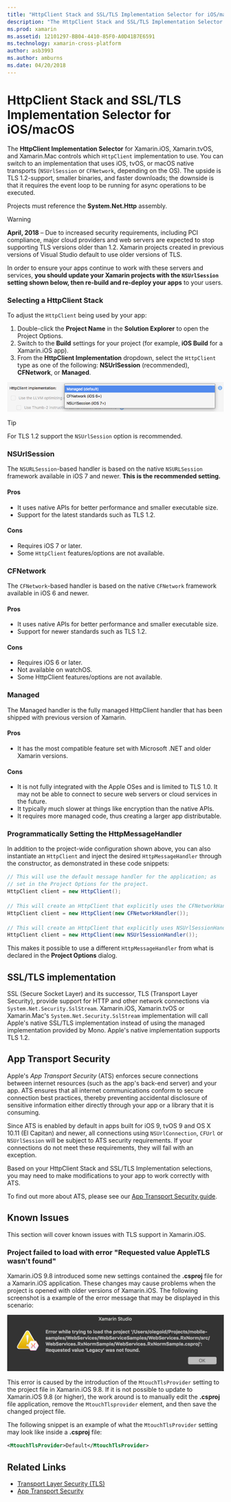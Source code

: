 ```yaml
---
title: "HttpClient Stack and SSL/TLS Implementation Selector for iOS/macOS"
description: "The HttpClient Stack and SSL/TLS Implementation Selector determines the HttpClient and SSL/TLS implementation that will be used by your Xamarin iOS, tvOS, or macOS app."
ms.prod: xamarin
ms.assetid: 12101297-BB04-4410-85F0-A0D41B7E6591
ms.technology: xamarin-cross-platform
author: asb3993
ms.author: amburns
ms.date: 04/20/2018
---
```

# HttpClient Stack and SSL/TLS Implementation Selector for iOS/macOS

The **HttpClient Implementation  Selector** for Xamarin.iOS, Xamarin.tvOS, and Xamarin.Mac controls which `HttpClient` implementation to use. You can switch to an implementation that uses iOS, tvOS, or macOS native transports (`NSUrlSession` or `CFNetwork`, depending on the OS). The upside is TLS 1.2-support, smaller binaries, and faster downloads; the downside is that it requires the event loop to be running for async operations to be executed.

Projects must reference the **System.Net.Http** assembly.

> [!WARNING]
> **April, 2018** – Due to increased security requirements, including PCI compliance, major cloud providers and web servers are expected to stop supporting TLS versions older than 1.2.  Xamarin projects created in previous versions of Visual Studio default to use older versions of TLS.
>
> In order to ensure your apps continue to work with these servers and services, **you should update your Xamarin projects with the `NSUrlSession` setting shown below, then re-build and re-deploy your apps** to your users.

<a name="Selecting-a-HttpClient-Stack" />

### Selecting a HttpClient Stack

To adjust the `HttpClient` being used by your app:

1. Double-click the **Project Name** in the **Solution Explorer** to open the Project Options.
2. Switch to the **Build** settings for your project (for example, **iOS Build** for a Xamarin.iOS app).
3. From the **HttpClient Implementation** dropdown, select the `HttpClient` type as one of the following: **NSUrlSession** (recommended), **CFNetwork**, or **Managed**.

[![Choose HttpClient implementation from Managed, CFNetwork, or NSUrlSession](http-stack-images/http-xs-sml.png)](http-stack-images/http-xs.png#lightbox)

> [!TIP]
> For TLS 1.2 support the `NSUrlSession` option is recommended.

<a name="NSUrlSession" />

### NSUrlSession

The `NSURLSession`-based handler is based on the native `NSURLSession` framework available in iOS 7 and newer. 
**This is the recommended setting.**

#### Pros

- It uses native APIs for better performance and smaller executable size.
- Support for the latest standards such as TLS 1.2.

#### Cons

- Requires iOS 7 or later.
- Some `HttpClient` features/options are not available.

<a name="CFNetwork" />

### CFNetwork

The `CFNetwork`-based handler is based on the native `CFNetwork` framework available in iOS 6 and newer.

#### Pros

- It uses native APIs for better performance and smaller executable size.
- Support for newer standards such as TLS 1.2.

#### Cons

- Requires iOS 6 or later.
- Not available on watchOS.
- Some HttpClient features/options are not available.

<a name="Managed" />

### Managed

The Managed handler is the fully managed HttpClient handler that has been shipped with previous version of Xamarin.

#### Pros

- It has the most compatible feature set with Microsoft .NET and older Xamarin versions.

#### Cons

- It is not fully integrated with the Apple OSes and is limited to TLS 1.0. It may not be able to connect to secure web servers or cloud services in the future.
- It typically much slower at things like encryption than the native APIs.
- It requires more managed code, thus creating a larger app distributable.

### Programmatically Setting the HttpMessageHandler

In addition to the project-wide configuration shown above, you can also instantiate an `HttpClient` and inject the desired `HttpMessageHandler` through the constructor, as demonstrated in these code snippets:

```csharp
// This will use the default message handler for the application; as
// set in the Project Options for the project.
HttpClient client = new HttpClient();

// This will create an HttpClient that explicitly uses the CFNetworkHandler
HttpClient client = new HttpClient(new CFNetworkHandler());

// This will create an HttpClient that explicitly uses NSUrlSessionHandler
HttpClient client = new HttpClient(new NSUrlSessionHandler());
```

This makes it possible to use a different `HttpMessageHandler` from what is declared in the **Project Options** dialog.

<a name="New-SSL-TLS-implementation-build-option" />
<a name="Selecting-a-SSL-TLS-implementation" />
<a name="Apple-TLS" />

## SSL/TLS implementation

SSL (Secure Socket Layer) and its successor, TLS (Transport Layer Security), provide support for HTTP and other network connections via `System.Net.Security.SslStream`. Xamarin.iOS, Xamarin.tvOS or Xamarin.Mac's `System.Net.Security.SslStream` implementation will call Apple's native SSL/TLS implementation instead of using the managed implementation provided by Mono. Apple's native implementation supports TLS 1.2.

<a name="App-Transport-Security" />

## App Transport Security

Apple's _App Transport Security_ (ATS) enforces secure connections between internet resources (such as the app's back-end server) and your app. ATS ensures that all internet communications conform to secure connection best practices, thereby preventing accidental disclosure of sensitive information either directly through your app or a library that it is consuming.

Since ATS is enabled by default in apps built for iOS 9, tvOS 9 and OS X 10.11 (El Capitan) and newer, all connections using `NSUrlConnection`, `CFUrl` or `NSUrlSession` will be subject to ATS security requirements. If your connections do not meet these requirements, they will fail with an exception.

Based on your HttpClient Stack and SSL/TLS Implementation selections, you may need to make modifications to your app to work correctly with ATS.

To find out more about ATS, please see our [App Transport Security guide](~/ios/app-fundamentals/ats.md).

## Known Issues

This section will cover known issues with TLS support in Xamarin.iOS.

### Project failed to load with error "Requested value AppleTLS wasn't found"

Xamarin.iOS 9.8 introduced some new settings contained the **.csproj** file for a Xamarin.iOS application. These changes  may cause problems when the project is opened with older versions of Xamarin.iOS. The following screenshot is a example of the error message that may be displayed in this scenario:

![Screenshot of error while trying to load project, requested value legacy not found](http-stack-images/tlserror-xs.png)

This error is caused by the introduction of the `MtouchTlsProvider` setting to the project file in Xamarin.iOS 9.8. If it is not possible to update to Xamarin.iOS 9.8 (or higher), the work around is to manually edit the **.csproj** file  application, remove the `MtouchTlsprovider` element, and then save the  changed project file.

The following snippet is an example of what the `MtouchTlsProvider` setting may look like inside a **.csproj** file:

```xml
<MtouchTlsProvider>Default</MtouchTlsProvider>
```

## Related Links

- [Transport Layer Security (TLS)](~/cross-platform/app-fundamentals/transport-layer-security.md)
- [App Transport Security](~/ios/app-fundamentals/ats.md)
